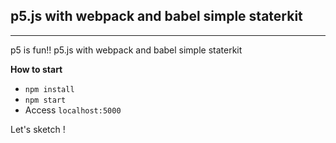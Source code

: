 ## p5.js with webpack and babel simple staterkit
---
p5 is fun!!
p5.js with webpack and babel simple staterkit 

**How to start**

- `npm install`
- `npm start`
- Access `localhost:5000`

Let's sketch !
